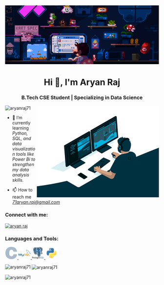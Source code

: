 ![logo](https://github.com/aryanraj71/aryanraj71/blob/main/mario.gif)
<h1 align="center">Hi 👋, I'm Aryan Raj</h1>
<h3 align="center">B.Tech CSE Student | Specializing in Data Science</h3>
<img align="right" alt="coding" width="400" src="https://github.com/aryanraj71/aryanraj71/blob/main/coding.gif">
<p align="left"> <img src="https://komarev.com/ghpvc/?username=aryanraj7100&label=Profile%20views&color=0e75b6&style=flat" alt="aryanraj71" /> </p>

- 🌱 I’m currently learning *Python, SQL, and data visualization tools like Power Bi to strengthen my data analysis skills.*

- 📫 How to reach me *71aryan.raj@gmail.com*

<h3 align="left">Connect with me:</h3>
<p align="left">
<a href="https://www.linkedin.com/in/aryan-raj-9583a5311" target="blank"><img align="center" src="https://raw.githubusercontent.com/rahuldkjain/github-profile-readme-generator/master/src/images/icons/Social/linked-in-alt.svg" alt="aryan raj" height="30" width="40" /></a>
</p>

<h3 align="left">Languages and Tools:</h3>
<p align="left"> <a href="https://www.cprogramming.com/" target="_blank" rel="noreferrer"> <img src="https://raw.githubusercontent.com/devicons/devicon/master/icons/c/c-original.svg" alt="c" width="40" height="40"/> </a> <a href="https://www.mysql.com/" target="_blank" rel="noreferrer"> <img src="https://raw.githubusercontent.com/devicons/devicon/master/icons/mysql/mysql-original-wordmark.svg" alt="mysql" width="40" height="40"/> </a> <a href="https://www.postgresql.org" target="_blank" rel="noreferrer"> <img src="https://raw.githubusercontent.com/devicons/devicon/master/icons/postgresql/postgresql-original-wordmark.svg" alt="postgresql" width="40" height="40"/> </a> <a href="https://www.python.org" target="_blank" rel="noreferrer"> <img src="https://raw.githubusercontent.com/devicons/devicon/master/icons/python/python-original.svg" alt="python" width="40" height="40"/> </a> </p>

<p><img align="left" src="https://github-readme-stats.vercel.app/api/top-langs?username=aryanraj71&show_icons=true&locale=en&layout=compact" alt="aryanraj71" /></p>

<p>&nbsp;<img align="center" src="https://github-readme-stats.vercel.app/api?username=aryanraj71&show_icons=true&locale=en" alt="aryanraj71" /></p>

<p><img align="center" src="https://github-readme-streak-stats.herokuapp.com/?user=anshikachauhan00&" alt="aryanraj71" /></p>
